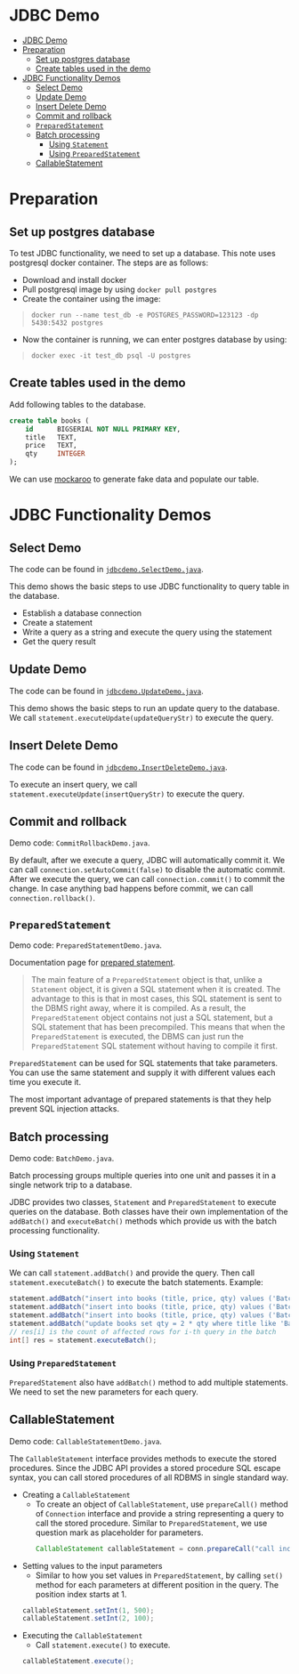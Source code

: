 JDBC Demo
=========

- [JDBC Demo](#jdbc-demo)
- [Preparation](#preparation)
  - [Set up postgres database](#set-up-postgres-database)
  - [Create tables used in the demo](#create-tables-used-in-the-demo)
- [JDBC Functionality Demos](#jdbc-functionality-demos)
  - [Select Demo](#select-demo)
  - [Update Demo](#update-demo)
  - [Insert Delete Demo](#insert-delete-demo)
  - [Commit and rollback](#commit-and-rollback)
  - [`PreparedStatement`](#preparedstatement)
  - [Batch processing](#batch-processing)
    - [Using `Statement`](#using-statement)
    - [Using `PreparedStatement`](#using-preparedstatement)
  - [CallableStatement](#callablestatement)

# Preparation
## Set up postgres database
To test JDBC functionality, we need to set up a database. This note uses postgresql docker container. The steps are as follows:
- Download and install docker
- Pull postgresql image by using  `docker pull postgres`
- Create the container using the image:
> `docker run --name test_db -e POSTGRES_PASSWORD=123123 -dp 5430:5432 postgres`
- Now the container is running, we can enter postgres database by using:
> `docker exec -it test_db psql -U postgres`

## Create tables used in the demo
Add following tables to the database.
```sql
create table books (
    id      BIGSERIAL NOT NULL PRIMARY KEY,
    title   TEXT,
    price   TEXT,
    qty     INTEGER
);
```
We can use [mockaroo](https://www.mockaroo.com/) to generate fake data and populate our table.

# JDBC Functionality Demos

## Select Demo
The code can be found in [`jdbcdemo.SelectDemo.java`]().

This demo shows the basic steps to use JDBC functionality to query table in the database.
- Establish a database connection
- Create a statement
- Write a query as a string and execute the query using the statement
- Get the query result

## Update Demo
The code can be found in [`jdbcdemo.UpdateDemo.java`]().

This demo shows the basic steps to run an update query to the database. We call `statement.executeUpdate(updateQueryStr)` to execute the query.

## Insert Delete Demo
The code can be found in [`jdbcdemo.InsertDeleteDemo.java`]().

To execute an insert query, we call `statement.executeUpdate(insertQueryStr)` to execute the query. 

## Commit and rollback
Demo code: `CommitRollbackDemo.java`.

By default, after we execute a query, JDBC will automatically commit it. We can call `connection.setAutoCommit(false)` to disable the automatic commit. After we execute the query, we can call `connection.commit()` to commit the change. In case anything bad happens before commit, we can call `connection.rollback()`.

## `PreparedStatement`
Demo code: `PreparedStatementDemo.java`.

Documentation page for [prepared statement](https://docs.oracle.com/javase/tutorial/jdbc/basics/prepared.html).

> The main feature of a `PreparedStatement` object is that, unlike a `Statement` object, it is given a SQL statement when it is created. The advantage to this is that in most cases, this SQL statement is sent to the DBMS right away, where it is compiled. As a result, the `PreparedStatement` object contains not just a SQL statement, but a SQL statement that has been precompiled. This means that when the `PreparedStatement` is executed, the DBMS can just run the `PreparedStatement` SQL statement without having to compile it first.

`PreparedStatement` can be used for SQL statements that take parameters. You can use the same statement and supply it with different values each time you execute it.

The most important advantage of prepared statements is that they help prevent SQL injection attacks.

## Batch processing
Demo code: `BatchDemo.java`.

Batch processing groups multiple queries into one unit and passes it in a single network trip to a database.

JDBC provides two classes, `Statement` and `PreparedStatement` to execute queries on the database. Both classes have their own implementation of the `addBatch()` and `executeBatch()` methods which provide us with the batch processing functionality.

### Using `Statement`
We can call `statement.addBatch()` and provide the query. Then call `statement.executeBatch()` to execute the batch statements. Example:
```java
statement.addBatch("insert into books (title, price, qty) values ('Batch_Java', 200, 100)");
statement.addBatch("insert into books (title, price, qty) values ('Batch_C++', 230, 120)");
statement.addBatch("insert into books (title, price, qty) values ('Batch_Python', 100, 300)");
statement.addBatch("update books set qty = 2 * qty where title like 'Batch%'");
// res[i] is the count of affected rows for i-th query in the batch
int[] res = statement.executeBatch();
```

### Using `PreparedStatement`
`PreparedStatement` also have `addBatch()` method to add multiple statements. We need to set the new parameters for each query.

## CallableStatement
Demo code: `CallableStatementDemo.java`.

The `CallableStatement` interface provides methods to execute the stored procedures. Since the JDBC API provides a stored procedure SQL escape syntax, you can call stored procedures of all RDBMS in single standard way.

- Creating a `CallableStatement` 
  - To create an object of `CallableStatement`, use `prepareCall()` method of `Connection` interface and provide a string representing a query to call the stored procedure. Similar to `PreparedStatement`, we use question mark as placeholder for parameters.
    ```java
    CallableStatement callableStatement = conn.prepareCall("call increase_stock(?, ?)");
    ```
- Setting values to the input parameters
  - Similar to how you set values in `PreparedStatement`, by calling `set()` method for each parameters at different position in the query. The position index starts at 1.
  ```java
  callableStatement.setInt(1, 500);
  callableStatement.setInt(2, 100);
  ```
- Executing the `CallableStatement`
  - Call `statement.execute()` to execute.
  ```java
  callableStatement.execute();
  ```

